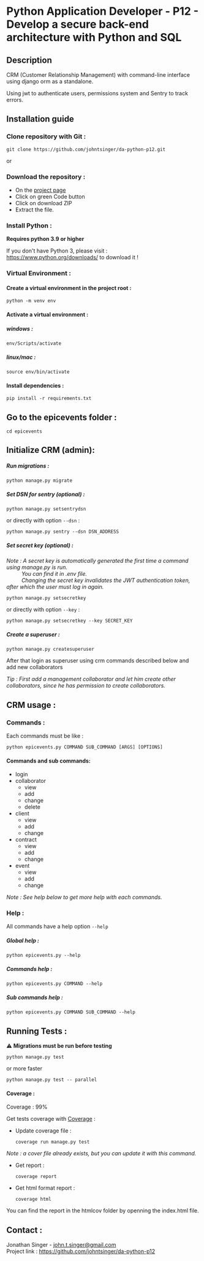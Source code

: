 # Python Application Developer - P12 - Develop a secure back-end architecture with Python and SQL

## Description

CRM (Customer Relationship Management) with command-line interface using django orm as a standalone.

Using jwt to authenticate users, permissions system and Sentry to track errors.

## Installation guide

### Clone repository with Git :

    git clone https://github.com/johntsinger/da-python-p12.git
    
or

### Download the repository :

- On the [project page](https://github.com/johntsinger/da-python-p12)
- Click on green Code button
- Click on download ZIP
- Extract the file.

### Install Python :

**Requires python 3.9 or higher**

If you don't have Python 3, please visit : https://www.python.org/downloads/ to download it !

### Virtual Environment :

#### Create a virtual environment in the project root :

    python -m venv env

#### Activate a virtual environment :

##### windows :

    env/Scripts/activate
    
##### linux/mac :

    source env/bin/activate
    
#### Install dependencies :

    pip install -r requirements.txt

## Go to the epicevents folder :

    cd epicevents

## Initialize CRM (admin):

##### Run migrations :

    python manage.py migrate

##### Set DSN for sentry (optional) :

    python manage.py setsentrydsn

or directly with option `--dsn` :

    python manage.py sentry --dsn DSN_ADDRESS

##### Set secret key (optional) :

*Note : A secret key is automatically generated the first time a command using manage.py is run.* </br>
&nbsp;&nbsp;&nbsp;&nbsp;&nbsp;&nbsp;&nbsp;&nbsp;&nbsp;&nbsp;*You can find it in .env file.* </br>
&nbsp;&nbsp;&nbsp;&nbsp;&nbsp;&nbsp;&nbsp;&nbsp;&nbsp;&nbsp;*Changing the secret key invalidates the JWT authentication token, after which the user must log in again.*

    python manage.py setsecretkey

or directly with option `--key` :

    python manage.py setsecretkey --key SECRET_KEY

##### Create a superuser :

    python manage.py createsuperuser

After that login as superuser using crm commands described below and add new collaborators

*Tip : First add a management collaborator and let him create other collaborators, since he has permission to create collaborators.*

## CRM usage :

### Commands :

Each commands must be like :

    python epicevents.py COMMAND SUB_COMMAND [ARGS] [OPTIONS]

#### Commands and sub commands:

  - login
  - collaborator
    - view
    - add
    - change
    - delete
  - client
    - view
    - add
    - change
  - contract
    - view
    - add
    - change
  - event
    - view
    - add
    - change
   
*Note : See help below to get more help with each commands.*

### Help :

All commands have a help option `--help`

##### Global help :
  
    python epicevents.py --help

##### Commands help :

    python epicevents.py COMMAND --help

##### Sub commands help :

    python epicevents.py COMMAND SUB_COMMAND --help

## Running Tests :

⚠️ **Migrations must be run before testing**

    python manage.py test

or more faster

    python manage.py test -- parallel

#### Coverage :

Coverage : 99%

Get tests coverage with [Coverage](https://coverage.readthedocs.io/en/coverage-5.1/) :

  - Update coverage file :

        coverage run manage.py test

  *Note : a cover file already exists, but you can update it with this command.*

  - Get report :
  
        coverage report

  - Get html format report :

        coverage html

   You can find the report in the htmlcov folder by openning the index.html file.

## Contact :
Jonathan Singer - john.t.singer@gmail.com\
Project link : https://github.com/johntsinger/da-python-p12
